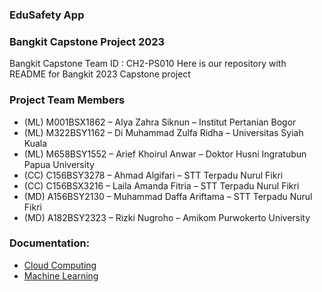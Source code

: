 ### EduSafety App 
### Bangkit Capstone Project 2023
Bangkit Capstone Team ID : CH2-PS010
Here is our repository with README for Bangkit 2023 Capstone project

### Project Team Members
- (ML)   M001BSX1862 – Alya Zahra Siknun – Institut Pertanian Bogor 
- (ML)   M322BSY1162 – Di Muhammad Zulfa Ridha – Universitas Syiah Kuala
- (ML) M658BSY1552 – Arief Khoirul Anwar – Doktor Husni Ingratubun Papua University
- (CC)  C156BSY3278 – Ahmad Algifari  – STT Terpadu Nurul Fikri 
- (CC)  C156BSX3216 – Laila Amanda Fitria – STT Terpadu Nurul Fikri 
- (MD) A156BSY2130 – Muhammad Daffa Ariftama – STT Terpadu Nurul Fikri 
- (MD)  A182BSY2323 – Rizki Nugroho – Amikom Purwokerto University

### Documentation:
-  [Cloud Computing](https://github.com/EduSafety/Cloud-Computing)
-  [Machine Learning](https://github.com/EduSafety/EduSafety/tree/Machine-Learning)

